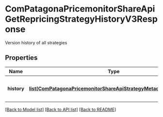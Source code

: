 # ComPatagonaPricemonitorShareApiGetRepricingStrategyHistoryV3Response

Version history of all strategies
## Properties
Name | Type | Description | Notes
------------ | ------------- | ------------- | -------------
**history** | [**list[ComPatagonaPricemonitorShareApiStrategyMetadataResponseV3]**](ComPatagonaPricemonitorShareApiStrategyMetadataResponseV3.md) | contains metadata of all strategies | 

[[Back to Model list]](../README.md#documentation-for-models) [[Back to API list]](../README.md#documentation-for-api-endpoints) [[Back to README]](../README.md)


